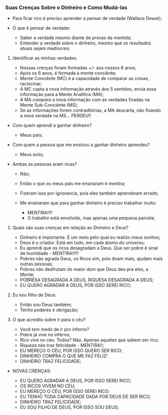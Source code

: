 ### Suas Crenças Sobre o Dinheiro e Como Mudá-las

- Para ficar rico é preciso aprender a pensar de verdade (Wallace Dewat);

- O que é pensar de verdade:

  - Saber a verdade mesmo diante de provas da mentida;
  - Entender a verdade sobre o dinheiro, mesmo que os resultados atuais sejam medíocres;

1. Identificar as minhas verdades:

   - Nossas crenças foram formadas +/- aos nossos 6 anos;
   - Após os 6 anos, é formada a mente conciênte;
   - Mente Conciênte (MC) é a capacidade de comparar as coisas, raciocinar;
   - A MC capta a nova informação através dos 5 sentidos, envia essa informação para a Mente Analítica (MA);
   - A MA _compara_ a nova informação com as verdades fixadas na Mente Sub-Conciênte (MS);
   - Se as informações forem contraditórias, a MA descarta, não fixando a nova verdade na MS... PERDEU!!

- Com quem aprendi a ganhar dinheiro?

  - Meus pais;

- Com quem a pessoa que me ensinou a ganhar dinheiro aprendeu?

  - Meus avós;

- Ambas as pessoas eram ricas?

  - Não;
  - Então o que os meus pais me ensinaram é mentira;
  - Fizeram isso por ignorancia, pois eles também aprenderam errado;

  - Me ensinaram que para ganhar dinheiro é preciso trabalhar muito:
    - MENTIRA!!!!
    - O trabalho está envolvido, mas apenas uma pequena parcela;

1. Quais são suas crenças em relação ao Dinheiro e Deus?

   - Dinheiro é importante. É um meio pelo qual eu realizo meus sonhos;
   - Deus é o criador. Está em tudo, em cada átomo do universo;
   - Eu aprendi que os ricos desagradam a Deus. Que ser pobre é sinal de humildade - MENTIRA!!!!!
   - Pobres não agrada Deus, os Ricos sim, pois doam mais, ajudam mais outras pessoas;
   - Pobres não desfrutam do maior dom que Deus deu pra eles, a Mente;
   - POBRESA DESAGRADA A DEUS, RIQUESA DESAGRADA A DEUS;
   - EU QUERO AGRADAR A DEUS, POR ISSO SEREI RICO;

2. Eu sou filho de Deus:

   - Então sou Deus também;
   - Tenho poderes e obrigação;

3. O que acredito sobre ir para o céu?

   - Você tem medo de ir pro inferno?
   - Pobre já vive no inferno;
   - Rico vive no ceu. Todos? Não. Apenas aqueles que sabem ser rico;
   - Riqueza não traz felicidade - MENTIRA!!;
   - EU MEREÇO O CÉU, POR ISSO QUERO SER RICO;
   - DINHEIRO COMPRA O QUE ME FAZ FELIZ!
   - DINHEIRO TRAZ FELICIDADE;

- NOVAS CRENÇAS:

  - EU QUERO AGRADAR A DEUS, POR ISSO SEREI RICO;
  - OS RICOS VIVEM NO CÉU;
  - EU MEREÇO O CÉU, POR ISSO SEREI RICO;
  - EU TENHO TODA CAPACIDADE DADA POR DEUS DE SER RICO;
  - DINHEIRO TRAZ FELICIDADE;
  - EU SOU FILHO DE DEUS, POR ISSO SOU DEUS;
